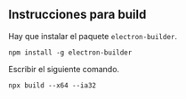 ## Instrucciones para build

Hay que instalar el paquete `electron-builder`.

```
npm install -g electron-builder
```

Escribir el siguiente comando.

```
npx build --x64 --ia32
```